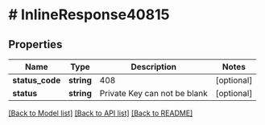 # # InlineResponse40815

## Properties

Name | Type | Description | Notes
------------ | ------------- | ------------- | -------------
**status_code** | **string** | 408 | [optional]
**status** | **string** | Private Key can not be blank | [optional]

[[Back to Model list]](../../README.md#models) [[Back to API list]](../../README.md#endpoints) [[Back to README]](../../README.md)
